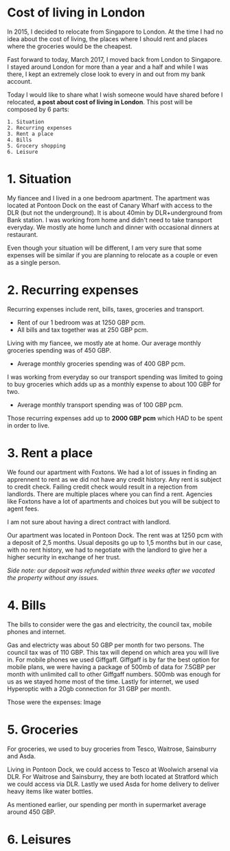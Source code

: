 # Cost of living in London

In 2015, I decided to relocate from Singapore to London. At the time I had no idea about the cost of living, the places where I should rent and places where the groceries would be the cheapest. 

Fast forward to today, March 2017, I moved back from London to Singapore. I stayed around London for more than a year and a half and while I was there, I kept an extremely close look to every in and out from my bank account. 

Today I would like to share what I wish someone would have shared before I relocated, __a post about cost of living in London__. This post will be composed by 6 parts:

```
1. Situation
2. Recurring expenses
3. Rent a place
4. Bills
5. Grocery shopping
6. Leisure
```

# 1. Situation

My fiancee and I lived in a one bedroom apartment. The apartment was located at Pontoon Dock on the east of Canary Wharf with access to the DLR (but not the underground). It is about 40min by DLR+underground from Bank station.
I was working from home and didn't need to take transport everyday.
We mostly ate home lunch and dinner with occasional dinners at restaurant.

Even though your situation will be different, I am very sure that some expenses will be similar if you are planning to relocate as a couple or even as a single person.

# 2. Recurring expenses

Recurring expenses include rent, bills, taxes, groceries and transport.

- Rent of our 1 bedroom was at 1250 GBP pcm.
- All bills and tax together was at 250 GBP pcm.

Living with my fiancee, we mostly ate at home. Our average monthly groceries spending was of 450 GBP. 

- Average monthly groceries spending was of 400 GBP pcm.

I was working from everyday so our transport spending was limited to going to buy groceries which adds up as a monthly expense to about 100 GBP for two. 

- Average monthly transport spending was of 100 GBP pcm.

Those recurring expenses add up to __2000 GBP pcm__ which HAD to be spent in order to live.

# 3. Rent a place

We found our apartment with Foxtons. We had a lot of issues in finding an apprennent to rent as we did not have any credit history. Any rent is subject to credit check. Failing credit check would result in a rejection from landlords.
There are multiple places where you can find a rent. Agencies like Foxtons have a lot of apartments and choices but you will be subject to agent fees. 

I am not sure about having a direct contract with landlord.

Our apartment was located in Pontoon Dock. The rent was at 1250 pcm with a deposit of 2,5 months. Usual deposits go up to 1,5 months but in our case, with no rent history, we had to negotiate with the landlord to give her a higher security in exchange of her trust.

_Side note: our deposit was refunded within three weeks after we vacated the property without any issues._

# 4. Bills

The bills to consider were the gas and electricity, the council tax, mobile phones and internet.

Gas and electricty was about 50 GBP per month for two persons. 
The council tax was of 110 GBP. This tax will depend on which area you will live in.
For mobile phones we used Giffgaff. Giffgaff is by far the best option for mobile plans, we were having a package of 500mb of data for 7.5GBP per month with unlimited call to other Giffgaff numbers. 500mb was enough for us as we stayed home most of the time.
Lastly for internet, we used Hyperoptic with a 20gb connection for 31 GBP per month.

Those were the expenses:
Image

# 5. Groceries

For groceries, we used to buy groceries from Tesco, Waitrose, Sainsburry and Asda.

Living in Pontoon Dock, we could access to Tesco at Woolwich arsenal via DLR.
For Waitrose and Sainsburry, they are both located at Stratford which we could access via DLR. Lastly we used Asda for home delivery to deliver heavy items like water bottles.

As mentioned earlier, our spending per month in supermarket average around 450 GBP.

# 6. Leisures
